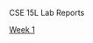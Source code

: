 CSE 15L Lab Reports 

[Week 1](https://emmaz12.github.io/CSE-15L-Lab-Reports/Lab_Report_1/CSE-15L-Week-1-Lab-Report.html)






